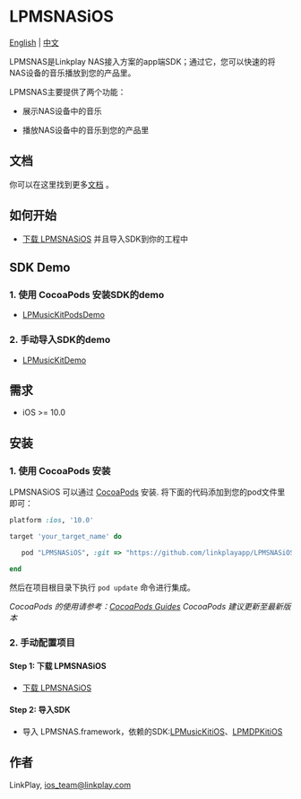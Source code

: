 # LPMSNASiOS

[English](README.md) | [中文](README_zh.md)

LPMSNAS是Linkplay NAS接入方案的app端SDK；通过它，您可以快速的将NAS设备的音乐播放到您的产品里。

LPMSNAS主要提供了两个功能：

- 展示NAS设备中的音乐

- 播放NAS设备中的音乐到您的产品里

## 文档

你可以在这里找到更多[文档](https://linkplayapp.github.io/linkplay_sdk_doc/zh-hans/introduction.html) 。

## 如何开始

- [下载 LPMSNASiOS](https://github.com/linkplayapp/LPMSNASiOS/archive/master.zip) 并且导入SDK到你的工程中

## SDK Demo
###  1. 使用 CocoaPods 安装SDK的demo
- [LPMusicKitPodsDemo](https://github.com/linkplayapp/LPMusicKitPodsDemo)

###  2. 手动导入SDK的demo
- [LPMusicKitDemo](https://github.com/linkplayapp/LPMusicKitDemo)

## 需求

- iOS >= 10.0

## 安装

###  1. 使用 CocoaPods 安装

LPMSNASiOS 可以通过 [CocoaPods](https://cocoapods.org) 安装. 将下面的代码添加到您的pod文件里即可：

```ruby
platform :ios, '10.0'

target 'your_target_name' do

   pod "LPMSNASiOS", :git => "https://github.com/linkplayapp/LPMSNASiOS.git"

end
```
然后在项目根目录下执行 `pod update` 命令进行集成。

_CocoaPods 的使用请参考：[CocoaPods Guides](https://guides.cocoapods.org/)_
_CocoaPods 建议更新至最新版本_

### 2. 手动配置项目

#### Step 1: 下载 LPMSNASiOS
- [下载 LPMSNASiOS](https://github.com/linkplayapp/LPMSNASiOS/archive/master.zip)
#### Step 2: 导入SDK
- 导入 LPMSNAS.framework，依赖的SDK:[LPMusicKitiOS](https://github.com/linkplayapp/LPMusicKitiOS)、[LPMDPKitiOS](https://github.com/linkplayapp/LPMDPKitiOS)

## 作者

LinkPlay, ios_team@linkplay.com
